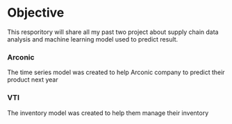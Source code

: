 # Objective

This resporitory will share all my past two project about supply chain data analysis and machine learning model used to predict result.

### Arconic

The time series model was created to help Arconic company to predict their product next year

### VTI

The inventory model was created to help them manage their inventory
